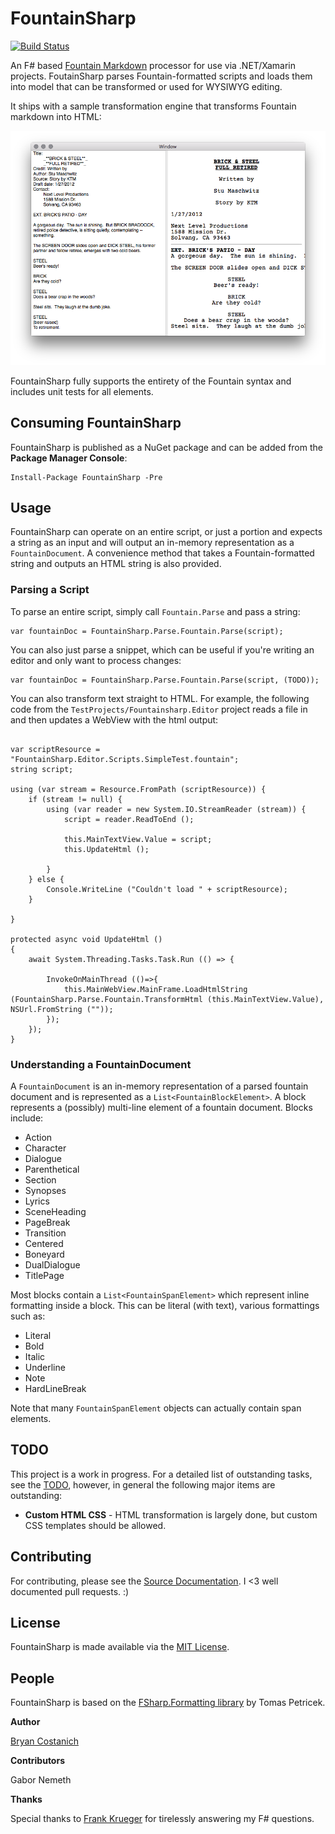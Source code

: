 # FountainSharp

[![Build Status](https://www.bitrise.io/app/45c89db89673e862.svg?token=HAU9M6A-HNZGe6rCJ4lnIw)](https://www.bitrise.io/app/45c89db89673e862)

An F# based [Fountain Markdown](http://fountain.io) processor for use via .NET/Xamarin projects. FoutainSharp parses Fountain-formatted scripts and loads them into model that can be transformed or used for WYSIWYG editing. 

It ships with a sample transformation engine that transforms Fountain markdown into HTML:

![Image of a parsed script formatted in HTML](ParsedOutput.png)

FountainSharp fully supports the entirety of the Fountain syntax and includes unit tests for all elements.

## Consuming FountainSharp

FountainSharp is published as a NuGet package and can be added from the **Package Manager Console**:

```
Install-Package FountainSharp -Pre
```

## Usage

FountainSharp can operate on an entire script, or just a portion and expects a string as an input and will output an in-memory representation as a `FountainDocument`. A convenience method that takes a Fountain-formatted string and outputs an HTML string is also provided.

### Parsing a Script

To parse an entire script, simply call `Fountain.Parse` and pass a string:

```CSharp
var fountainDoc = FountainSharp.Parse.Fountain.Parse(script);

```

You can also just parse a snippet, which can be useful if you're writing an editor and only want to process changes:

```CSharp
var fountainDoc = FountainSharp.Parse.Fountain.Parse(script, (TODO));

```

You can also transform text straight to HTML. For example, the following code from the `TestProjects/Fountainsharp.Editor` project reads a file in and then updates a WebView with the html output:

```CSharp

var scriptResource = "FountainSharp.Editor.Scripts.SimpleTest.fountain";
string script;

using (var stream = Resource.FromPath (scriptResource)) {
	if (stream != null) {
		using (var reader = new System.IO.StreamReader (stream)) {
			script = reader.ReadToEnd ();

			this.MainTextView.Value = script;
			this.UpdateHtml ();

		}
	} else {
		Console.WriteLine ("Couldn't load " + scriptResource);
	}

}

protected async void UpdateHtml ()
{
	await System.Threading.Tasks.Task.Run (() => {
		
		InvokeOnMainThread (()=>{
			this.MainWebView.MainFrame.LoadHtmlString (FountainSharp.Parse.Fountain.TransformHtml (this.MainTextView.Value), NSUrl.FromString (""));
		});
	});
}
```

### Understanding a FountainDocument

A `FountainDocument` is an in-memory representation of a parsed fountain document and is represented as a `List<FountainBlockElement>`.  A block represents a (possibly) multi-line element of a fountain document. Blocks include:

  * Action
  * Character
  * Dialogue
  * Parenthetical
  * Section
  * Synopses
  * Lyrics
  * SceneHeading
  * PageBreak
  * Transition
  * Centered
  * Boneyard
  * DualDialogue
  * TitlePage
  
Most blocks contain a `List<FountainSpanElement>` which represent inline formatting inside a block. This can be literal (with text), various formattings such as:

  * Literal
  * Bold
  * Italic
  * Underline
  * Note
  * HardLineBreak
  
Note that many `FountainSpanElement` objects can actually contain span elements.  

## TODO

This project is a work in progress. For a detailed list of outstanding tasks, see the [TODO](Source/FountainSharp/FountainSharp.Parse/ToDo.md), however, in general the following major items are outstanding:

 * **Custom HTML CSS** - HTML transformation is largely done, but custom CSS templates should be allowed.
 

## Contributing

For contributing, please see the [Source Documentation](Source/FountainSharp.Parse/Documentation.md). I <3 well documented pull requests. :)

## License

FountainSharp is made available via the [MIT License](License.md). 


## People

FountainSharp is based on the [FSharp.Formatting library](https://github.com/tpetricek/FSharp.Formatting) by Tomas Petricek.

**Author**

[Bryan Costanich](https://twitter.com/bryancostanich)


**Contributors**

Gabor Nemeth

**Thanks**

Special thanks to [Frank Krueger](https://twitter.com/praeclarum) for tirelessly answering my F# questions.
